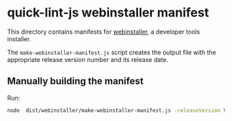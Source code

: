 # quick-lint-js webinstaller manifest

This directory contains manifests for [webinstaller](https://webinstall.dev/), a developer tools installer.

The `make-webinstaller-manifest.js` script creates the output file with the appropriate release version number and its release date.

## Manually building the manifest

Run:

```sh
node  dist/webinstaller/make-webinstaller-manifest.js -releaseVersion VERSION -releaseDate RELEASE_DATE -Out OUTPUT_FILE.json
```
